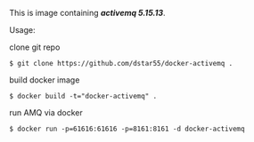 This is image containing ***activemq 5.15.13***. 

Usage:   

clone git repo   
```
$ git clone https://github.com/dstar55/docker-activemq .
```

build docker image   
```
$ docker build -t="docker-activemq" .
```

run AMQ via docker   
```
$ docker run -p=61616:61616 -p=8161:8161 -d docker-activemq
```

